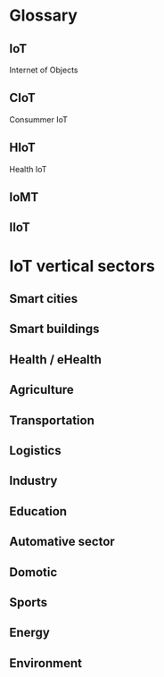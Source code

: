 # Glossary

## IoT
Internet of Objects

## CIoT
Consummer IoT

## HIoT
Health IoT

## IoMT


## IIoT


# IoT vertical sectors

## Smart cities

## Smart buildings

## Health / eHealth

## Agriculture

## Transportation

## Logistics

## Industry

## Education

## Automative sector

## Domotic

## Sports

## Energy

## Environment